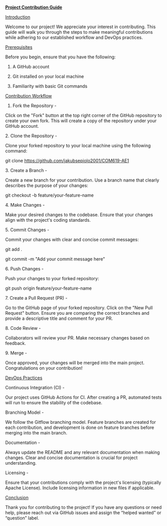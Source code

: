 **<u>Project Contribution Guide</u>**

<u>Introduction</u>

Welcome to our project! We appreciate your interest in contributing.
This guide will walk you through the steps to make meaningful
contributions while adhering to our established workflow and DevOps
practices.

<u>Prerequisites</u>

Before you begin, ensure that you have the following:

1.  A GitHub account

2.  Git installed on your local machine

3.  Familiarity with basic Git commands

<u>Contribution Workflow</u>

1.  Fork the Repository -

Click on the "Fork" button at the top right corner of the GitHub
repository to create your own fork. This will create a copy of the
repository under your GitHub account.

2\. Clone the Repository -

Clone your forked repository to your local machine using the following
command:

git clone
[<u>https://github.com/jakubsepiolo2001/COM619-AE1</u>](https://github.com/your-username/repository.git)

3\. Create a Branch -

Create a new branch for your contribution. Use a branch name that
clearly describes the purpose of your changes:

git checkout -b feature/your-feature-name

4\. Make Changes -

Make your desired changes to the codebase. Ensure that your changes
align with the project's coding standards.

5\. Commit Changes -

Commit your changes with clear and concise commit messages:

git add .

git commit -m "Add your commit message here"

6\. Push Changes -

Push your changes to your forked repository:

git push origin feature/your-feature-name

7\. Create a Pull Request (PR) -

Go to the GitHub page of your forked repository. Click on the "New Pull
Request" button. Ensure you are comparing the correct branches and
provide a descriptive title and comment for your PR.

8\. Code Review -

Collaborators will review your PR. Make necessary changes based on
feedback.

9\. Merge -

Once approved, your changes will be merged into the main project.
Congratulations on your contribution!

<u>DevOps Practices</u>

Continuous Integration (CI) -

Our project uses GitHub Actions for CI. After creating a PR, automated
tests will run to ensure the stability of the codebase.

Branching Model -

We follow the Gitflow branching model. Feature branches are created for
each contribution, and development is done on feature branches before
merging into the main branch.

Documentation -

Always update the README and any relevant documentation when making
changes. Clear and concise documentation is crucial for project
understanding.

Licensing -

Ensure that your contributions comply with the project's licensing
(typically Apache License). Include licensing information in new files
if applicable.

<u>Conclusion</u>

Thank you for contributing to the project! If you have any questions or
need help, please reach out via GitHub issues and assign the “helped
wanted” or “question” label.
